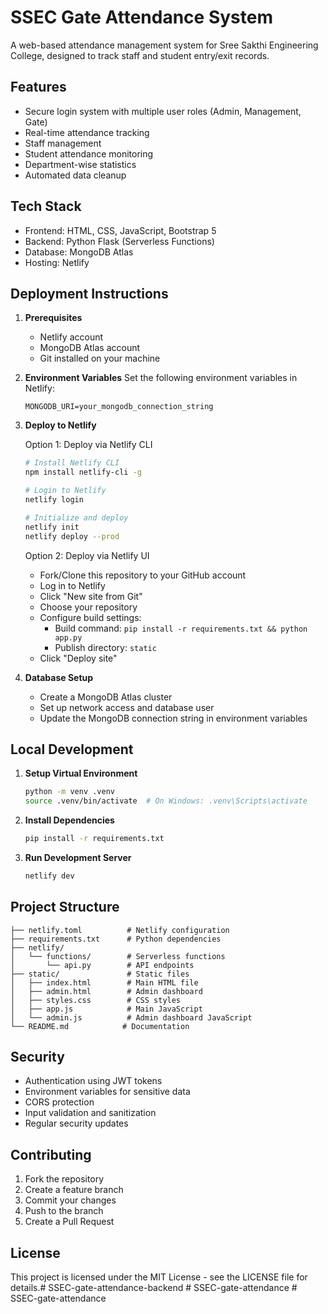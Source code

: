 # SSEC Gate Attendance System

A web-based attendance management system for Sree Sakthi Engineering College, designed to track staff and student entry/exit records.

## Features

- Secure login system with multiple user roles (Admin, Management, Gate)
- Real-time attendance tracking
- Staff management
- Student attendance monitoring
- Department-wise statistics
- Automated data cleanup

## Tech Stack

- Frontend: HTML, CSS, JavaScript, Bootstrap 5
- Backend: Python Flask (Serverless Functions)
- Database: MongoDB Atlas
- Hosting: Netlify

## Deployment Instructions

1. **Prerequisites**
   - Netlify account
   - MongoDB Atlas account
   - Git installed on your machine

2. **Environment Variables**
   Set the following environment variables in Netlify:
   ```
   MONGODB_URI=your_mongodb_connection_string
   ```

3. **Deploy to Netlify**

   Option 1: Deploy via Netlify CLI
   ```bash
   # Install Netlify CLI
   npm install netlify-cli -g

   # Login to Netlify
   netlify login

   # Initialize and deploy
   netlify init
   netlify deploy --prod
   ```

   Option 2: Deploy via Netlify UI
   - Fork/Clone this repository to your GitHub account
   - Log in to Netlify
   - Click "New site from Git"
   - Choose your repository
   - Configure build settings:
     - Build command: `pip install -r requirements.txt && python app.py`
     - Publish directory: `static`
   - Click "Deploy site"

4. **Database Setup**
   - Create a MongoDB Atlas cluster
   - Set up network access and database user
   - Update the MongoDB connection string in environment variables

## Local Development

1. **Setup Virtual Environment**
   ```bash
   python -m venv .venv
   source .venv/bin/activate  # On Windows: .venv\Scripts\activate
   ```

2. **Install Dependencies**
   ```bash
   pip install -r requirements.txt
   ```

3. **Run Development Server**
   ```bash
   netlify dev
   ```

## Project Structure

```
├── netlify.toml          # Netlify configuration
├── requirements.txt      # Python dependencies
├── netlify/
│   └── functions/        # Serverless functions
│       └── api.py        # API endpoints
├── static/               # Static files
│   ├── index.html        # Main HTML file
│   ├── admin.html        # Admin dashboard
│   ├── styles.css        # CSS styles
│   ├── app.js            # Main JavaScript
│   └── admin.js          # Admin dashboard JavaScript
└── README.md            # Documentation
```

## Security

- Authentication using JWT tokens
- Environment variables for sensitive data
- CORS protection
- Input validation and sanitization
- Regular security updates

## Contributing

1. Fork the repository
2. Create a feature branch
3. Commit your changes
4. Push to the branch
5. Create a Pull Request

## License

This project is licensed under the MIT License - see the LICENSE file for details.#   S S E C - g a t e - a t t e n d a n c e - b a c k e n d 
 
 #   S S E C - g a t e - a t t e n d a n c e 
 
 
#   S S E C - g a t e - a t t e n d a n c e  
 